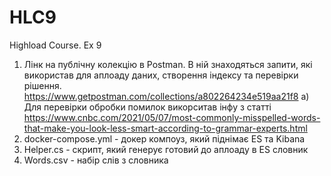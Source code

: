 # HLC9
Highload Course. Ex 9

1. Лінк на публічну колекцію в Postman. В ній знаходяться запити, які використав для аплоаду даних, створення індексу та перевірки рішення. https://www.getpostman.com/collections/a802264234e519aa21f8
   а) Для перевірки обробки помилок викорситав інфу з статті https://www.cnbc.com/2021/05/07/most-commonly-misspelled-words-that-make-you-look-less-smart-according-to-grammar-experts.html
2. docker-compose.yml - докер компоуз, який піднімає ES та Kibana
3. Helper.cs - скрипт, який генерує готовий до аплоаду в ES словник
4. Words.csv - набір слів з словника
